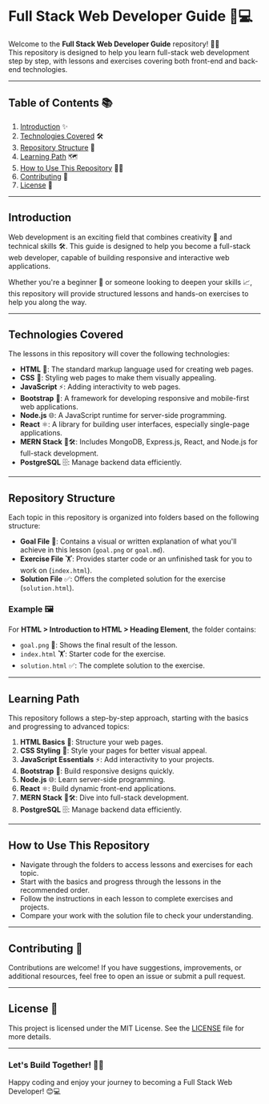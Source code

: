 # Full Stack Web Developer Guide 🎯💻

Welcome to the **Full Stack Web Developer Guide** repository! 🎉🚀  
This repository is designed to help you learn full-stack web development step by step, with lessons and exercises covering both front-end and back-end technologies.

---

## Table of Contents 📚
1. [Introduction](#introduction) ✨  
2. [Technologies Covered](#technologies-covered) 🛠️  
3. [Repository Structure](#repository-structure) 📂  
4. [Learning Path](#learning-path) 🗺️  
5. [How to Use This Repository](#how-to-use-this-repository) 🧑‍🏫  
6. [Contributing](#contributing) 🤝  
7. [License](#license) 📜  

---

## Introduction 
Web development is an exciting field that combines creativity 🎨 and technical skills 🛠️. This guide is designed to help you become a full-stack web developer, capable of building responsive and interactive web applications.

Whether you're a beginner 🐣 or someone looking to deepen your skills 📈, this repository will provide structured lessons and hands-on exercises to help you along the way.

---

## Technologies Covered 
The lessons in this repository will cover the following technologies:

- **HTML** 📝: The standard markup language used for creating web pages.  
- **CSS** 🎨: Styling web pages to make them visually appealing.  
- **JavaScript** ⚡: Adding interactivity to web pages.  
- **Bootstrap** 📱: A framework for developing responsive and mobile-first web applications.  
- **Node.js** 🌐: A JavaScript runtime for server-side programming.  
- **React** ⚛️: A library for building user interfaces, especially single-page applications.  
- **MERN Stack** 🥭🛠️: Includes MongoDB, Express.js, React, and Node.js for full-stack development.  
- **PostgreSQL** 🗄️: Manage backend data efficiently.  

---

## Repository Structure 

Each topic in this repository is organized into folders based on the following structure:

- **Goal File** 🎯: Contains a visual or written explanation of what you'll achieve in this lesson (`goal.png` or `goal.md`).  
- **Exercise File** 🏋️: Provides starter code or an unfinished task for you to work on (`index.html`).  
- **Solution File** ✅: Offers the completed solution for the exercise (`solution.html`).  

### Example 🖼️
For **HTML > Introduction to HTML > Heading Element**, the folder contains:
- `goal.png` 🎯: Shows the final result of the lesson.  
- `index.html` 🏋️: Starter code for the exercise.  
- `solution.html` ✅: The complete solution to the exercise.  

---

## Learning Path 
This repository follows a step-by-step approach, starting with the basics and progressing to advanced topics:

1. **HTML Basics** 📝: Structure your web pages.  
2. **CSS Styling** 🎨: Style your pages for better visual appeal.  
3. **JavaScript Essentials** ⚡: Add interactivity to your projects.  
4. **Bootstrap** 📱: Build responsive designs quickly.  
5. **Node.js** 🌐: Learn server-side programming.  
6. **React** ⚛️: Build dynamic front-end applications.  
7. **MERN Stack** 🥭🛠️: Dive into full-stack development.  
8. **PostgreSQL** 🗄️: Manage backend data efficiently.  

---

## How to Use This Repository 
- Navigate through the folders to access lessons and exercises for each topic.  
- Start with the basics and progress through the lessons in the recommended order.  
- Follow the instructions in each lesson to complete exercises and projects.  
- Compare your work with the solution file to check your understanding.  

---

## Contributing 🤝
Contributions are welcome! If you have suggestions, improvements, or additional resources, feel free to open an issue or submit a pull request.  

---

## License 📜
This project is licensed under the MIT License. See the [LICENSE](LICENSE) file for more details.  

---

### Let's Build Together! 🚀💪
Happy coding and enjoy your journey to becoming a Full Stack Web Developer! 😊💻
